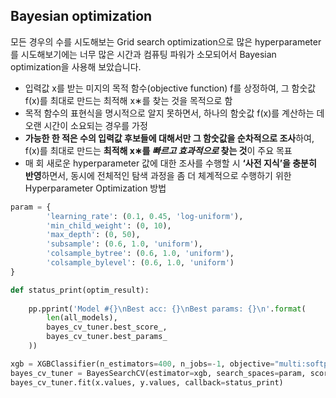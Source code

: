 ## Bayesian optimization

모든 경우의 수를 시도해보는 Grid search optimization으로 많은 hyperparameter를 시도해보기에는 너무 많은 시간과 컴퓨팅 파워가 소모되어서 Bayesian optimization을 사용해 보았습니다.



- 입력값 x를 받는 미지의 목적 함수(objective function) f를 상정하여, 그 함숫값 f(x)를 최대로 만드는 최적해 x∗를 찾는 것을 목적으로 함
- 목적 함수의 표현식을 명시적으로 알지 못하면서, 하나의 함숫값 f(x)를 계산하는 데 오랜 시간이 소요되는 경우를 가정
- **가능한 한 적은 수의 입력값 후보들에 대해서만 그 함숫값을 순차적으로 조사**하여, f(x)를 최대로 만드는 **최적해 x∗를 *빠르고 효과적으로* 찾는 것**이 주요 목표
- 매 회 새로운 hyperparameter 값에 대한 조사를 수행할 시 **‘사전 지식’을 충분히 반영**하면서, 동시에 전체적인 탐색 과정을 좀 더 체계적으로 수행하기 위한 Hyperparameter Optimization 방법



```python
param = {
        'learning_rate': (0.1, 0.45, 'log-uniform'),
        'min_child_weight': (0, 10),
        'max_depth': (0, 50),
        'subsample': (0.6, 1.0, 'uniform'),
        'colsample_bytree': (0.6, 1.0, 'uniform'),
        'colsample_bylevel': (0.6, 1.0, 'uniform')
}

def status_print(optim_result):
    
    pp.pprint('Model #{}\nBest acc: {}\nBest params: {}\n'.format(
        len(all_models),
        bayes_cv_tuner.best_score_,
        bayes_cv_tuner.best_params_
    ))

xgb = XGBClassifier(n_estimators=400, n_jobs=-1, objective="multi:softprob", tree_method="exact", random_state=42)
bayes_cv_tuner = BayesSearchCV(estimator=xgb, search_spaces=param, scoring='accuracy', cv=skf, n_jobs=-1, n_iter=30, verbose=1, refit=True, random_state=42)
bayes_cv_tuner.fit(x.values, y.values, callback=status_print)
```

